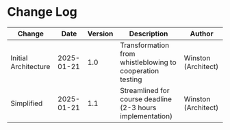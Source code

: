 # Change Log

| Change | Date | Version | Description | Author |
|--------|------|---------|-------------|---------|
| Initial Architecture | 2025-01-21 | 1.0 | Transformation from whistleblowing to cooperation testing | Winston (Architect) |
| Simplified | 2025-01-21 | 1.1 | Streamlined for course deadline (2-3 hours implementation) | Winston (Architect) |
